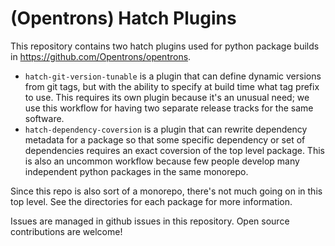 # (Opentrons) Hatch Plugins

This repository contains two hatch plugins used for python package builds in https://github.com/Opentrons/opentrons.

- `hatch-git-version-tunable` is a plugin that can define dynamic versions from git tags, but with the ability to specify at build time what tag prefix to use. This requires its own plugin because it's an unusual need; we use this workflow for having two separate release tracks for the same software.
- `hatch-dependency-coversion` is a plugin that can rewrite dependency metadata for a package so that some specific dependency or set of dependencies requires an exact coversion of the top level package. This is also an uncommon workflow because few people develop many independent python packages in the same monorepo.

Since this repo is also sort of a monorepo, there's not much going on in this top level. See the directories for each package for more information.

Issues are managed in github issues in this repository. Open source contributions are welcome!
